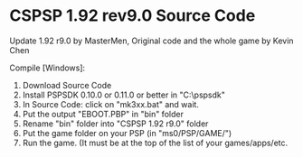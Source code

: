 # CSPSP 1.92 rev9.0 Source Code

Update 1.92 r9.0 by MasterMen, Original code and the whole game by Kevin Chen

Compile [Windows]:
1. Download Source Code
2. Install PSPSDK 0.10.0 or 0.11.0 or better in "C:\pspsdk\"
3. In Source Code: click on "mk3xx.bat" and wait.
4. Put the output "EBOOT.PBP" in "bin" folder
5. Rename "bin" folder into "CSPSP 1.92 r9.0" folder
6. Put the game folder on your PSP (in "ms0/PSP/GAME/")
7. Run the game. (It must be at the top of the list of your games/apps/etc.
